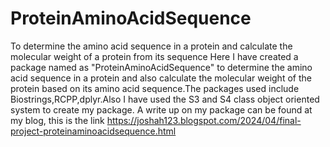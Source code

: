 # ProteinAminoAcidSequence
To determine the amino acid sequence in a protein and calculate the molecular weight of a protein from its sequence
Here I have created a package named as "ProteinAminoAcidSequence" to determine the amino acid sequence in a protein and also calculate the molecular weight of the protein based on its amino acid sequence.The packages used include Biostrings,RCPP,dplyr.Also I have used the S3 and S4 class object oriented system  to create my package.
A write up on my package can be found at my blog, this is the link https://joshah123.blogspot.com/2024/04/final-project-proteinaminoacidsequence.html
